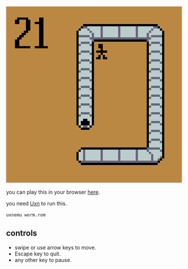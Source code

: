 ![preview image](preview.png)

you can play this in your browser [here](https://rabbits.srht.site/uxn5/#r=GaCwa4AIN6CAbIAKN6BAfIAMN6AAFIAwP4AihAhTJDegATeAgDegAZ6AkDdgBFFgASkAoBuDFgggARuAghYGgAgcIAERoAMPEAkgAARgAQsABoAQHCAAIQaAIBwgACAGgEAcIAAfBoCAHCAAHiAAIaAggDw1ABkAgABgAaYAgAJgAaAAgANgAZoAgAFgAZQAgA-QgAEeBBEAgACgAJYWCQaA9hOgAQEpIABMhWYLAKQAgJI2oAAAOYCUgQYhJ2ADlSdgA5EqwAMgAAMkRl4iJmADg6AAAyogAARCQAARAoGAWQbAAljAA1xPYAEsgJI2gL4zgJQ2gL8zAIAPECAAR4AIEAYgAAcCgAkQYACEgAEZgAgRgA6QgAEZjwQRT4ALMIANEGABj2ABqIAACCAABgKA_2ABSyAADoALsIEaaHQFMWABOmABpwCggA8XAKADAyaAADGAAjGgAQQRoAEFEaAAAYAGMaACChGgAAgRoBAJEaAADxFgABdgAOKgAACAKLcBATegwC4XoAIJgCA3bIAFEIAEEYAAMK-ABBBvYAEqFYAEEGABDIBVEgoQIAAMgAIwYAD4gAIxQAAmgAqAqhkEEYAGsCGPBTHPgB8cIAAPgAmQBoAECCAAA4EcH0KAADCAAjDgAACoIAAHYWAAu0D_9SIibyGABjApIAAmgB4AC4AJPwqACpABAQQRYABIbAaABBAegAIJIAACAmyABRFsoAMPEaADUoAgN6AAACaAgDeAkDegAAMTAKAgAIGA-xMIDACAzhkgN6ABN4CAN6ABnoCQNwBgAiCAFJsaGWACGIEHMyZgAF4gAAaACzFAAAQiQP_fYAH_gAMcgA0RYAH2gH8cgBAYgA4RbIAABKADrzgUbAABAP-BDBu8OBRs_wABACZgABgUBmD_6gUYgBRgAYIPYP_SgQkTeE9soAdFOGyAAjCpIAAFIiKAAWyA2hooIAAGYP_IQP_pIiKAAGxgAAlgABRgAJZAAQKArzsotwEBN6CALhdsoAAmF4AAMIACMCZgARsmYP-wFI-gBkUFYABAqCAALc9g_4gmYAECJmD_lxQGgCAfTx2ApQMFpTgUgQcN5TiALDcPoIEvF0D_z0KAaxcwYADUoAW1gAQQ4IEABiAAA8AgWAaAAgmACQ4QWIADCSAABOAQAH2AAE-AOwJPgC-ChA2gBnWgAg0QCiAABKAAGIBWToALMGAAiIAOEAaADwogAEOAEQcZgAEfD4ANEAZg_tLPYACXYACggCg2OIAoN2D-zk9gAIZgAI-AKjY4gCo3BoAEHIAQH4AABIAsNjigAAiAqQICoAGBbicEgCi3AQE3oBUmF6D_BjCgAAq7rzo5b50g__QigSAAAgJsgEA_oAalgN0BoEGA3AfpoAAFP4AqN4EGRSg3bIogAAiJIAACGWwCbAOAARlsB4CAHAxsoP__PiFsnoCAHA8agH8cTx1sgP8HgAcfGgRsgMYWgMUWgDAfHoACE2yAAIaAnT_GFh4EgAYfHoDvE2wAQABQIBBQAAAwACAwAEAQ_O7v7-_tAvwA_P7-_v78AMO9_____2Y8fn5-ZkJCPAA8fv__gBMAAIARAn5-foAfgCOCDQN-fv_vgAACAP8AgDYO__8AHyd7_f6C_P4AHz9_gAAJ-OTev39BP38A-IFgCP4Dfb_f3doE-IEMCvz4AMC9-_e3VyAfgSwEPx8AP2-AUAJAPwCBPgE_AICAgX-DgICfA-d-PACBjR08AAAAGBgQfBAobAAYGBR4ECxgABgYUDwQaAwAMDCCFwEwMIQPgh8BfMaHAAB8gD8BeBiFAAF-AIAfCgYGBgwYMGDAwMD-gA8EBgYGHAaBAIAvFQwMHBw8LGxMzP4MDAw_AAD-wMDAwPyCHoBPAB6AOAD8hl8A_oBMhWEIAAA8ZmZmbjxmhX-DjwB-gl8).

you need [Uxn](https://100r.co/site/uxn.html) to run this.
```bash
uxnemu worm.rom
```

## controls
- swipe or use arrow keys to move.
- Escape key to quit.
- any other key to pause.

